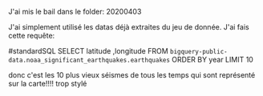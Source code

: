 J'ai mis le bail dans le folder: 20200403

J'ai simplement utilisé les datas déjà extraites du jeu de donnée. J'ai fais cette requête:

#standardSQL
SELECT 
  latitude
  ,longitude
FROM `bigquery-public-data.noaa_significant_earthquakes.earthquakes`
ORDER BY year
LIMIT 10

donc c'est les 10 plus vieux séismes de tous les temps qui sont représenté sur la carte!!!! trop stylé